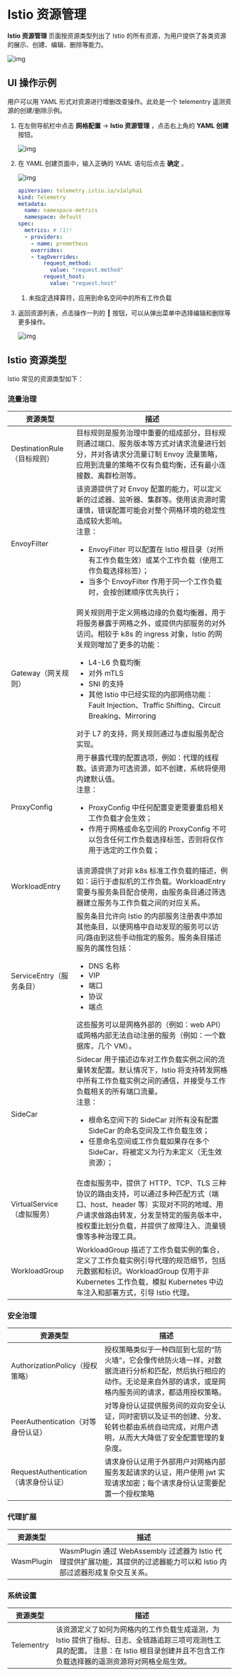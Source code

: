 # Istio 资源管理

__Istio 资源管理__ 页面按资源类型列出了 Istio 的所有资源，为用户提供了各类资源的展示、创建、编辑、删除等能力。

![img](https://docs.daocloud.io/daocloud-docs-images/docs/mspider/images/istio01.png)

## UI 操作示例

用户可以用 YAML 形式对资源进行增删改查操作。此处是一个 telementry 遥测资源的创建/删除示例。

1. 在左侧导航栏中点击 __网格配置__ -> __Istio 资源管理__ ，点击右上角的 __YAML 创建__ 按钮。

    ![img](https://docs.daocloud.io/daocloud-docs-images/docs/mspider/images/istio01.png)

2. 在 YAML 创建页面中，输入正确的 YAML 语句后点击 __确定__ 。

    ![img](https://docs.daocloud.io/daocloud-docs-images/docs/zh/docs/mspider/user-guide/images/istio02.png)

    ```yaml
    apiVersion: telemetry.istio.io/v1alpha1
    kind: Telemetry
    metadata:
      name: namespace-metrics
      namespace: default
    spec:
      metrics: # (1)!
      - providers:
        - name: prometheus
        overrides:
        - tagOverrides:
    ​        request_method:
    ​          value: "request.method"
    ​        request_host:
    ​          value: "request.host"
    ```

    1. 未指定选择算符，应用到命名空间中的所有工作负载

3. 返回资源列表，点击操作一列的 __┇__ 按钮，可以从弹出菜单中选择编辑和删除等更多操作。

    ![img](https://docs.daocloud.io/daocloud-docs-images/docs/mspider/images/istio03.png)

## Istio 资源类型

Istio 常见的资源类型如下：

### 流量治理

| **资源类型** | **描述** |
| ----------- | ------- |
| DestinationRule（目标规则） | 目标规则是服务治理中重要的组成部分，目标规则通过端口、服务版本等方式对请求流量进行划分，并对各请求分流量订制 Envoy 流量策略，应用到流量的策略不仅有负载均衡，还有最小连接数、离群检测等。 |
| EnvoyFilter | 该资源提供了对 Envoy 配置的能力，可以定义新的过滤器、监听器、集群等。使用该资源时需谨慎，错误配置可能会对整个网格环境的稳定性造成较大影响。<br> 注意：<ul><li>EnvoyFilter 可以配置在 Istio 根目录（对所有工作负载生效）或某个工作负载（使用工作负载选择标签）；</li><li>当多个 EnvoyFilter 作用于同一个工作负载时，会按创建顺序优先执行；</li></ul> |
| Gateway（网关规则） | 网关规则用于定义网格边缘的负载均衡器，用于将服务暴露于网格之外，或提供内部服务的对外访问。相较于 k8s 的 ingress 对象，Istio 的网关规则增加了更多的功能：<ul><li>L4-L6 负载均衡</li><li>对外 mTLS</li><li>SNI 的支持</li><li>其他 Istio 中已经实现的内部网络功能：Fault Injection、Traffic Shifting、Circuit Breaking、Mirroring</li></ul> 对于 L7 的支持，网关规则通过与虚拟服务配合实现。 |
| ProxyConfig | 用于暴露代理的配置选项，例如：代理的线程数。该资源为可选资源，如不创建，系统将使用内建默认值。<br> 注意：<ul><li>ProxyConfig 中任何配置变更需要重启相关工作负载才会生效；</li><li>作用于网格或命名空间的 ProxyConfig 不可以包含任何工作负载选择标签，否则将仅作用于选定的工作负载；</li></ul> |
| WorkloadEntry | 该资源提供了对非 k8s 标准工作负载的描述，例如：运行于虚拟机的工作负载。WorkloadEntry 需要与服务条目配合使用，由服务条目通过筛选器建立服务与工作负载之间的对应关系。 |
| ServiceEntry（服务条目） | 服务条目允许向 Istio 的内部服务注册表中添加其他条目，以便网格中自动发现的服务可以访问/路由到这些手动指定的服务。服务条目描述服务的属性包括：<ul><li>DNS 名称</li><li>VIP</li><li>端口</li><li>协议</li><li>端点</li></ul> 这些服务可以是网格外部的（例如：web API）或网格内部无法自动注册的服务（例如：一个数据库，几个 VM）。 |
| SideCar | Sidecar 用于描述边车对工作负载实例之间的流量转发配置。默认情况下，Istio 将支持转发网格中所有工作负载实例之间的通信，并接受与工作负载相关的所有端口流量。<br> 注意：<ul><li>根命名空间下的 SideCar 对所有没有配置 SideCar 的命名空间及工作负载生效；</li><li>任意命名空间或工作负载如果存在多个 SideCar，将被定义为行为未定义（无生效资源）；</li></ul> |
| VirtualService（虚拟服务） | 在虚拟服务中，提供了 HTTP、TCP、TLS 三种协议的路由支持，可以通过多种匹配方式（端口、host、header 等）实现对不同的地域、用户请求做路由转发，分发至特定的服务版本中，按权重比划分负载，并提供了故障注入、流量镜像等多种治理工具。 |
| WorkloadGroup | WorkloadGroup 描述了工作负载实例的集合，定义了工作负载实例引导代理的规范细节，包括元数据和标识。WorkloadGroup 仅用于非 Kubernetes 工作负载，模拟 Kubernetes 中边车注入和部署方式，引导 Istio 代理。 |

### 安全治理

| **资源类型** | **描述** |
| ----------- | ------- |
| AuthorizationPolicy（授权策略） | 授权策略类似于一种四层到七层的“防火墙”，它会像传统防火墙一样，对数据流进行分析和匹配，然后执行相应的动作。无论是来自外部的请求，或是网格内服务间的请求，都适用授权策略。 |
| PeerAuthentication（对等身份认证） | 对等身份认证提供服务间的双向安全认证，同时密钥以及证书的创建、分发、轮转也都由系统自动完成，对用户透明，从而大大降低了安全配置管理的复杂度。 |
| RequestAuthentication（请求身份认证） | 请求身份认证用于外部用户对网格内部服务发起请求的认证，用户使用 jwt 实现请求加密；每个请求身份认证需要配置一个授权策略 |

### 代理扩展

| **资源类型** | **描述** |
| ---------- | ---------- |
| WasmPlugin | WasmPlugin 通过 WebAssembly 过滤器为 Istio 代理提供扩展功能，其提供的过滤器能力可以和 Istio 内部过滤器形成复杂交互关系。 |

### 系统设置

| **资源类型** | **描述** |
| ---------- | -------- |
| Telementry | 该资源定义了如何为网格内的工作负载生成遥测，为 Istio 提供了指标、日志、全链路追踪三项可观测性工具的配置。 注意：在 Istio 根目录创建并且不包含工作负载选择器的遥测资源将对网格全局生效。 |
